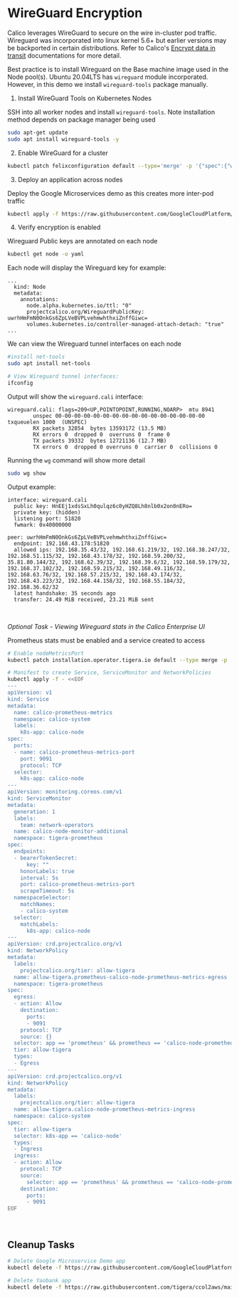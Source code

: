# WireGuard Encryption

Calico leverages WireGuard to secure on the wire in-cluster pod traffic. Wireguard was incorporated into linux kernel 5.6+ but earlier versions may be backported in certain distributions. Refer to Calico's [Encrypt data in transit](https://docs.tigera.io/compliance/encrypt-cluster-pod-traffic) documentations for more detail.

Best practice is to install Wireguard on the Base machine image used in the Node pool(s). Ubuntu 20.04LTS has `wireguard` module incorporated. However, in this demo we install `wireguard-tools` package manually.

1. Install WireGuard Tools on Kubernetes Nodes

SSH into all worker nodes and install `wireguard-tools`. Note installation method depends on package manager being used

```bash
sudo apt-get update
sudo apt install wireguard-tools -y
```

2. Enable WireGuard for a cluster

```bash
kubectl patch felixconfiguration default --type='merge' -p '{"spec":{"wireguardEnabled":true}}'
```

3. Deploy an application across nodes

Deploy the Google Microservices demo as this creates more inter-pod traffic

```bash
kubectl apply -f https://raw.githubusercontent.com/GoogleCloudPlatform/microservices-demo/master/release/kubernetes-manifests.yaml
```


4. Verify encryption is enabled

Wireguard Public keys are annotated on each node

```bash
kubectl get node -o yaml
```

Each node will display the Wireguard key for example:

```
...
  kind: Node
  metadata:
    annotations:
      node.alpha.kubernetes.io/ttl: "0"
      projectcalico.org/WireguardPublicKey: uwrhHmFmN0OnkGs6ZpLVeBVPLvehmwhthxiZnffGiwc=
      volumes.kubernetes.io/controller-managed-attach-detach: "true"
...
```

We can view the Wireguard tunnel interfaces on each node

```bash
#install net-tools
sudo apt install net-tools

# View Wireguard tunnel interfaces:
ifconfig
```
Output will show the `wireguard.cali` interface:
```
wireguard.cali: flags=209<UP,POINTOPOINT,RUNNING,NOARP>  mtu 8941
        unspec 00-00-00-00-00-00-00-00-00-00-00-00-00-00-00-00  txqueuelen 1000  (UNSPEC)
        RX packets 32854  bytes 13593172 (13.5 MB)
        RX errors 0  dropped 0  overruns 0  frame 0
        TX packets 39332  bytes 12721136 (12.7 MB)
        TX errors 0  dropped 0 overruns 0  carrier 0  collisions 0
```
Running the `wg` command will show more detail

```bash
sudo wg show
```
Output example:
```
interface: wireguard.cali
  public key: HnEEj1xdsSxLh0qulqz6c0yHZQ8Lh8nlb0x2on0nERo=
  private key: (hidden)
  listening port: 51820
  fwmark: 0x40000000

peer: uwrhHmFmN0OnkGs6ZpLVeBVPLvehmwhthxiZnffGiwc=
  endpoint: 192.168.43.178:51820
  allowed ips: 192.168.35.43/32, 192.168.61.219/32, 192.168.38.247/32, 192.168.51.115/32, 192.168.43.178/32, 192.168.59.200/32, 35.81.80.144/32, 192.168.62.39/32, 192.168.39.6/32, 192.168.59.179/32, 192.168.37.102/32, 192.168.59.215/32, 192.168.49.116/32, 192.168.63.76/32, 192.168.57.215/32, 192.168.43.174/32, 192.168.43.223/32, 192.168.44.158/32, 192.168.55.184/32, 192.168.36.62/32
  latest handshake: 35 seconds ago
  transfer: 24.49 MiB received, 23.21 MiB sent
```
<br>

*Optional Task - Viewing Wireguard stats in the Calico Enterprise UI*

Prometheus stats must be enabled and a service created to access

```bash
# Enable nodeMetricsPort
kubectl patch installation.operator.tigera.io default --type merge -p '{"spec":{"nodeMetricsPort":9091}}'

# Manifest to create Service, ServiceMonitor and NetworkPolicies
kubectl apply -f - <<EOF
---
apiVersion: v1
kind: Service
metadata:
  name: calico-prometheus-metrics
  namespace: calico-system
  labels:
    k8s-app: calico-node
spec:
  ports:
  - name: calico-prometheus-metrics-port
    port: 9091
    protocol: TCP
  selector:
    k8s-app: calico-node
---
apiVersion: monitoring.coreos.com/v1
kind: ServiceMonitor
metadata:
  generation: 1
  labels:
    team: network-operators
  name: calico-node-monitor-additional
  namespace: tigera-prometheus
spec:
  endpoints:
  - bearerTokenSecret:
      key: ""
    honorLabels: true
    interval: 5s
    port: calico-prometheus-metrics-port
    scrapeTimeout: 5s
  namespaceSelector:
    matchNames:
    - calico-system
  selector:
    matchLabels:
      k8s-app: calico-node
---
apiVersion: crd.projectcalico.org/v1
kind: NetworkPolicy
metadata:
  labels:
    projectcalico.org/tier: allow-tigera
  name: allow-tigera.prometheus-calico-node-prometheus-metrics-egress
  namespace: tigera-prometheus
spec:
  egress:
  - action: Allow
    destination:
      ports:
      - 9091
    protocol: TCP
    source: {}
  selector: app == 'prometheus' && prometheus == 'calico-node-prometheus'
  tier: allow-tigera
  types:
  - Egress
---
apiVersion: crd.projectcalico.org/v1
kind: NetworkPolicy
metadata:
  labels:
    projectcalico.org/tier: allow-tigera
  name: allow-tigera.calico-node-prometheus-metrics-ingress
  namespace: calico-system
spec:
  tier: allow-tigera
  selector: k8s-app == 'calico-node'
  types:
  - Ingress
  ingress:
  - action: Allow
    protocol: TCP
    source:
      selector: app == 'prometheus' && prometheus == 'calico-node-prometheus'
    destination:
      ports:
      - 9091
EOF
```
<br>

## Cleanup Tasks

```bash
# Delete Google Microservice Demo app
kubectl delete -f https://raw.githubusercontent.com/GoogleCloudPlatform/microservices-demo/master/release/kubernetes-manifests.yaml

# Delete Yaobank app
kubectl delete -f https://raw.githubusercontent.com/tigera/ccol2aws/main/yaobank.yaml
```

